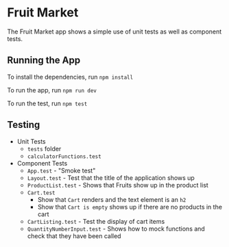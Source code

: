 # Fruit Market

The Fruit Market app shows a simple use of unit tests as well as component tests.

## Running the App

To install the dependencies, run `npm install`

To run the app, run `npm run dev`

To run the test, run `npm test`

## Testing

- Unit Tests
  - `tests` folder
  - `calculatorFunctions.test`
- Component Tests
  - `App.test` - "Smoke test"
  - `Layout.test` - Test that the title of the application shows up
  - `ProductList.test` - Shows that Fruits show up in the product list
  - `Cart.test` 
    - Show that `Cart` renders and the text element is an `h2`
    - Show that `Cart is empty` shows up if there are no products in the cart
  - `CartListing.test` - Test the display of cart items
  - `QuantityNumberInput.test` - Shows how to mock functions and check that they have been called